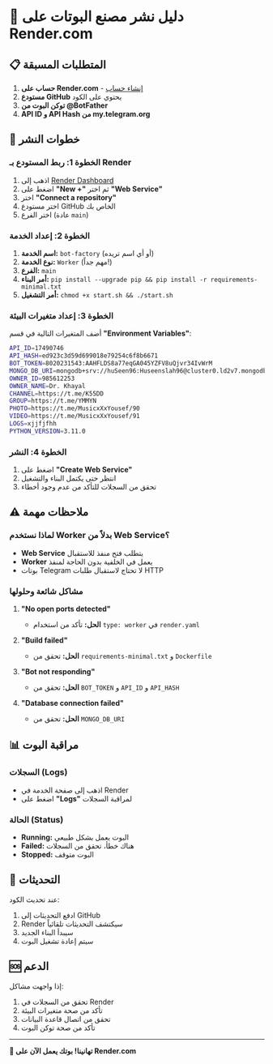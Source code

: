 # 🚀 دليل نشر مصنع البوتات على Render.com

## 📋 المتطلبات المسبقة

1. **حساب على Render.com** - [إنشاء حساب](https://render.com)
2. **مستودع GitHub** يحتوي على الكود
3. **توكن البوت من @BotFather**
4. **API ID و API Hash من my.telegram.org**

## 🔧 خطوات النشر

### **الخطوة 1: ربط المستودع بـ Render**

1. اذهب إلى [Render Dashboard](https://dashboard.render.com)
2. اضغط على **"New +"** ثم اختر **"Web Service"**
3. اختر **"Connect a repository"**
4. اختر مستودع GitHub الخاص بك
5. اختر الفرع (عادة `main`)

### **الخطوة 2: إعداد الخدمة**

1. **اسم الخدمة:** `bot-factory` (أو أي اسم تريده)
2. **نوع الخدمة:** `Worker` (مهم جداً!)
3. **الفرع:** `main`
4. **أمر البناء:** `pip install --upgrade pip && pip install -r requirements-minimal.txt`
5. **أمر التشغيل:** `chmod +x start.sh && ./start.sh`

### **الخطوة 3: إعداد متغيرات البيئة**

أضف المتغيرات التالية في قسم **"Environment Variables"**:

```bash
API_ID=17490746
API_HASH=ed923c3d59d699018e79254c6f8b6671
BOT_TOKEN=8020231543:AAHFLDS8a77eqGA045YZFV8uQjvr34IvWrM
MONGO_DB_URI=mongodb+srv://huSeen96:Huseenslah96@cluster0.ld2v7.mongodb.net/bot_factory?retryWrites=true&w=majority&appName=Cluster0
OWNER_ID=985612253
OWNER_NAME=Dr. Khayal
CHANNEL=https://t.me/K55DD
GROUP=https://t.me/YMMYN
PHOTO=https://t.me/MusicxXxYousef/90
VIDEO=https://t.me/MusicxXxYousef/91
LOGS=xjjfjfhh
PYTHON_VERSION=3.11.0
```

### **الخطوة 4: النشر**

1. اضغط على **"Create Web Service"**
2. انتظر حتى يكتمل البناء والتشغيل
3. تحقق من السجلات للتأكد من عدم وجود أخطاء

## ⚠️ ملاحظات مهمة

### **لماذا نستخدم Worker بدلاً من Web Service؟**

- **Web Service** يتطلب فتح منفذ للاستقبال
- **Worker** يعمل في الخلفية بدون الحاجة لمنفذ
- بوتات Telegram لا تحتاج لاستقبال طلبات HTTP

### **مشاكل شائعة وحلولها**

1. **"No open ports detected"**
   - **الحل:** تأكد من استخدام `type: worker` في `render.yaml`

2. **"Build failed"**
   - **الحل:** تحقق من `requirements-minimal.txt` و `Dockerfile`

3. **"Bot not responding"**
   - **الحل:** تحقق من `BOT_TOKEN` و `API_ID` و `API_HASH`

4. **"Database connection failed"**
   - **الحل:** تحقق من `MONGO_DB_URI`

## 📊 مراقبة البوت

### **السجلات (Logs)**
- اذهب إلى صفحة الخدمة في Render
- اضغط على **"Logs"** لمراقبة السجلات

### **الحالة (Status)**
- **Running:** البوت يعمل بشكل طبيعي
- **Failed:** هناك خطأ، تحقق من السجلات
- **Stopped:** البوت متوقف

## 🔄 التحديثات

عند تحديث الكود:

1. ادفع التحديثات إلى GitHub
2. Render سيكتشف التحديثات تلقائياً
3. سيبدأ البناء الجديد
4. سيتم إعادة تشغيل البوت

## 🆘 الدعم

إذا واجهت مشاكل:

1. تحقق من السجلات في Render
2. تأكد من صحة متغيرات البيئة
3. تحقق من اتصال قاعدة البيانات
4. تأكد من صحة توكن البوت

---

**🎉 تهانينا! بوتك يعمل الآن على Render.com**